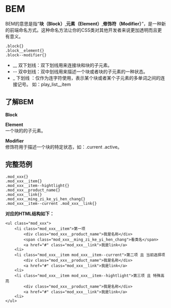 # BEM

BEM的意思是指“**块（Block）**,**元素（Element）**,**修饰符（Modifier）**”，是一种新的前端命名方式。这种命名方法让你的CSS类对其他开发者来说更加透明而且更有意义。

```
.block{}
.block__element{}
.block--modifier{}
```
- __ 双下划线：双下划线用来连接块和块的子元素。
- -- 双中划线：双中划线用来描述一个块或者块的子元素的一种状态。
- _  下划线 ：仅作为连字符使用，表示某个块或者某个子元素的多单词之间的连接记号。
如：play_list__item

## 了解BEM

**Block**


**Element**  
一个块的的子元素。

**Modifier**  
修饰符用于描述一个块的特定状态，如：.current .active。

## 完整范例
```
.mod_xxx{}
.mod_xxx__item{}
.mod_xxx__item--hightlight{}
.mod_xxx__product_name{}
.mod_xxx__link{}
.mod_xxx__ming_zi_ke_yi_hen_chang{}
.mod_xxx__item--current .mod_xxx__link{}
```
**对应的HTML结构如下：**
```
<ul class="mod_xxx">
    <li class="mod_xxx__item">第一项
        <div class="mod_xxx__product_name">我是名称</div>
        <span class="mod_xxx__ming_zi_ke_yi_hen_chang">看类名</span>
        <a href="#" class="mod_xxx__link">我是link</a>
    <li>
    <li class="mod_xxx__item mod_xxx__item--current">第二项 且 当前选择项
        <div class="mod_xxx__product_name">我是名称</div>
        <a href="#" class="mod_xxx__link">我是link</a>
    <li>
    <li class="mod_xxx__item mod_xxx__item--hightlight">第三项 且 特殊高亮
        <div class="mod_xxx__product_name">我是名称</div>
        <a href="#" class="mod_xxx__link">我是link</a>
    <li>
</ul>
```